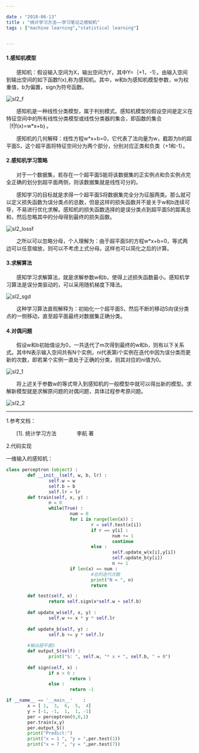 ```yaml
---

date : "2018-06-13"
title : "统计学习方法——学习笔记之感知机"
tags : ["machine learning","statistical learning"]


---
```


#### 1.感知机模型

&nbsp; &nbsp; &nbsp; &nbsp;感知机：假设输入空间为X，输出空间为Y，其中Y=｛+1，-1｝。由输入空间到输出空间的如下函数f(x),称为感知机。其中，w和b为感知机模型参数，w为权重值，b为偏置，sign为符号函数。

<!--more-->

![sl2_f](http://liuao.tech/images/sl2_f.png)

&nbsp; &nbsp; &nbsp; &nbsp;感知机是一种线性分类模型，属于判别模式。感知机模型的假设空间是定义在特征空间中的所有线性分类模型或线性分类器的集合，即函数的集合｛f|f(x)=w*x+b｝。

&nbsp; &nbsp; &nbsp; &nbsp;感知机的几何解释：线性方程w*x+b=0，它代表了法向量为w，截距为b的超平面S，这个超平面将特征空间分为两个部分，分别对应正类和负类（+1和-1）。


#### 2.感知机学习策略

&nbsp; &nbsp; &nbsp; &nbsp;对于一个数据集，若存在一个超平面S能将该数据集的正实例点和负实例点完全正确的划分到超平面两侧，则该数据集就是线性可分的。

&nbsp; &nbsp; &nbsp; &nbsp;感知学习的目标就是求得一个超平面S将数据集完全分为征服两类。那么就可以定义损失函数为误分类点的总数，但是这样的损失函数并不是关于w和b连续可导，不易进行优化求解。感知机的损失函数选择的是误分类点到超平面S的距离总和，然后忽略其中的分母得到最终的损失函数。

![sl2_lossf](http://liuao.tech/images/sl2_lossf.png)

&nbsp; &nbsp; &nbsp; &nbsp;之所以可以忽略分母，个人理解为：由于超平面S的方程w*x+b=0，等式两边可以任意缩放，则可以不考虑上式分母。这样也可以简化之后的计算。

#### 3.求解算法

&nbsp; &nbsp; &nbsp; &nbsp;感知学习求解算法，就是求解参数w和b，使得上述损失函数最小。感知机学习算法是误分类驱动的，可以采用随机梯度下降法。

![sl2_sgd](http://liuao.tech/images/sl2_sgd.png)

&nbsp; &nbsp; &nbsp; &nbsp;这种学习算法直观解释为：初始化一个超平面S，然后不断的移动S向误分类点的一侧移动，直至超平面最终对数据集正确分类。



#### 4.对偶问题

&nbsp; &nbsp; &nbsp; &nbsp;假设w和b初始值设为0，一共迭代了m次得到最终的w和b，则有以下关系式。其中N表示输入空间共有N个实例，ni代表第i个实例在迭代中因为误分类而更新的次数，即若某个实例一直处于正确的分类，则其对应的ni值为0。


![sl2_1](http://liuao.tech/images/sl2_1.png)


&nbsp; &nbsp; &nbsp; &nbsp;将上述关于参数w的等式带入到感知机的一般模型中就可以得出新的模型。求解新模型就是求解原问题的对偶问题，具体过程参考原问题。

![sl2_2](http://liuao.tech/images/sl2_2.png)


***

1.参考文档：

&nbsp; &nbsp; &nbsp; &nbsp;[1]. 统计学习方法&nbsp; &nbsp; &nbsp; &nbsp;&nbsp; &nbsp; &nbsp; &nbsp;李航 著



2.代码实现

    
一维输入的感知机：
```Python 
class perceptron (object) :
        def __init__(self, w, b, lr) :
                self.w = w
                self.b = b
                self.lr = lr               
        def train(self, x, y) :
                n = 0
                while(True) :
                        num = 0
                        for i in range(len(x)) :
                                r = self.test(x[i])   
                                if r == y[i] :
                                        num += 1
                                        continue
                                else :
                                        self.update_w(x[i],y[i])
                                        self.update_b(y[i])
                                        n += 1                                    
                        if len(x) == num :
                                #总的迭代次数
                                print("N = ", n)
                                return

        def test(self, x) :
                return self.sign(x*self.w + self.b)
                
        def update_w(self, x, y) :
                self.w += x * y * self.lr
                
        def update_b(self, y) :
                self.b += y * self.lr
        
        #输出超平面S
        def output_S(self) :
                print("S: ", self.w, "* x + ", self.b, " = 0")
                
        def sign(self, x) :
                if x > 0 :
                        return 1
                else :
                        return -1

if __name__ == '__main__'    :
        x = [ 1,  3,  6,  5,  4]
        y = [-1, -1,  1,  1, -1]
        per = perceptron(0,0,1)  
        per.train(x,y)
        per.output_S()
        print("Predict:")
        print("x = 1 ", "y = ",per.test(1))
        print("x = 7 ", "y = ",per.test(7))
```